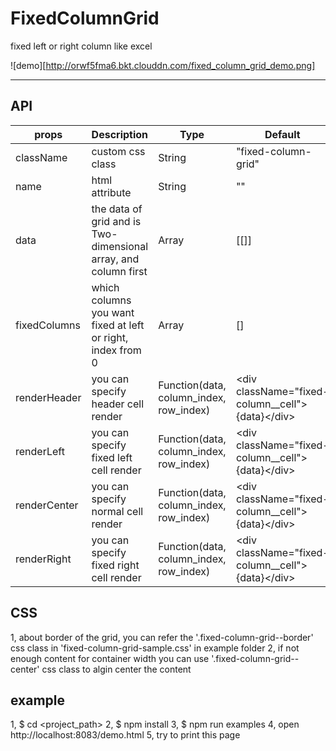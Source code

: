 # FixedColumnGrid

fixed left or right column like excel

![demo][http://orwf5fma6.bkt.clouddn.com/fixed_column_grid_demo.png]

---

## API

| props        | Description                                                     | Type                                    | Default                                          |
|--------------|-----------------------------------------------------------------|-----------------------------------------|--------------------------------------------------|
| className    | custom css class                                                | String                                  | "fixed-column-grid"                              |
| name         | html attribute                                                  | String                                  | ""                                               |
| data         | the data of grid and is Two-dimensional array, and column first | Array                                   | [[]]                                             |
| fixedColumns | which columns you want fixed at left or right, index from 0     | Array                                   | []                                               |
| renderHeader | you can specify header cell render                              | Function(data, column_index, row_index) | &lt;div className="fixed-column__cell"&gt;{data}&lt;/div&gt; |
| renderLeft   | you can specify fixed left cell render                          | Function(data, column_index, row_index) | &lt;div className="fixed-column__cell"&gt;{data}&lt;/div&gt; |
| renderCenter | you can specify normal cell render                              | Function(data, column_index, row_index) | &lt;div className="fixed-column__cell"&gt;{data}&lt;/div&gt; |
| renderRight  | you can specify fixed right cell render                         | Function(data, column_index, row_index) | &lt;div className="fixed-column__cell"&gt;{data}&lt;/div&gt; |


## CSS

1, about border of the grid, you can refer the '.fixed-column-grid--border' css class in 'fixed-column-grid-sample.css' in example folder
2, if not enough content for container width you can use '.fixed-column-grid--center' css class to algin center the content

## example

1, $ cd <project_path>
2, $ npm install
3, $ npm run examples
4, open http://localhost:8083/demo.html
5, try to print this page
